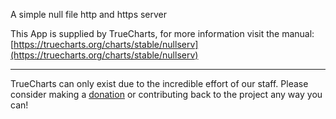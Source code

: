 A simple null file http and https server

This App is supplied by TrueCharts, for more information visit the manual: [https://truecharts.org/charts/stable/nullserv](https://truecharts.org/charts/stable/nullserv)

---

TrueCharts can only exist due to the incredible effort of our staff.
Please consider making a [donation](https://truecharts.org/about/sponsor) or contributing back to the project any way you can!
